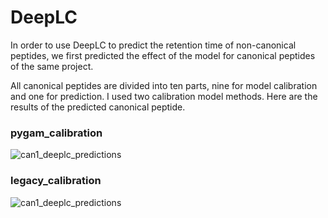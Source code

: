 # DeepLC
 
In order to use DeepLC to predict the retention time of non-canonical peptides, we first predicted the effect of the model for canonical peptides of the same project.

All canonical peptides are divided into ten parts, nine for model calibration and one for prediction. I used two calibration model methods. Here are the results of the predicted canonical peptide.

### pygam_calibration
![can1_deeplc_predictions](https://user-images.githubusercontent.com/83333440/218061182-2f28b887-e4cc-499e-b261-c118ad8b2902.png)
### legacy_calibration
![can1_deeplc_predictions](https://user-images.githubusercontent.com/83333440/218061300-4d052787-25e4-41d0-add2-fe4faf716cfa.png)

